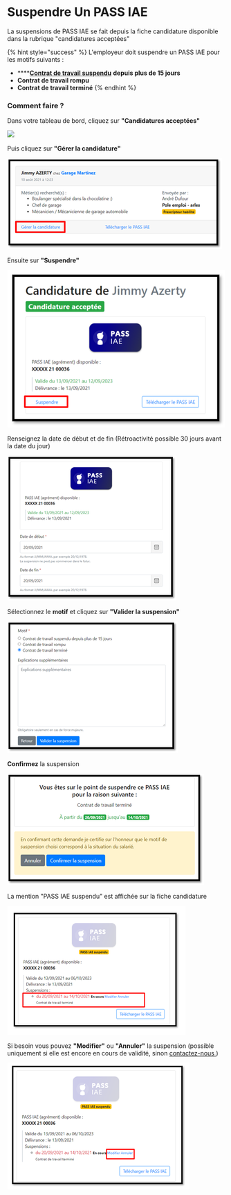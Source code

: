 # Suspendre Un PASS IAE

La suspensions de PASS IAE se fait depuis la fiche candidature disponible dans la rubrique "candidatures acceptées"

{% hint style="success" %}
L'employeur doit suspendre un PASS IAE pour les motifs suivants :

* ****[**Contrat de travail suspendu**](https://travail-emploi.gouv.fr/droit-du-travail/la-vie-du-contrat-de-travail/article/contrat-de-travail-les-principales-caracteristiques#Quelles-sont-les-situations-entrainant-la-suspension-du-contrat-de-travail-nbsp) **depuis plus de 15 jours**&#x20;
* **Contrat de travail rompu**&#x20;
* **Contrat de travail terminé**
{% endhint %}

### Comment faire ?&#x20;

Dans votre tableau de bord, cliquez sur **"Candidatures acceptées"**

![](../.gitbook/assets/susp1.png)

Puis cliquez sur **"Gérer la candidature"**

![](<../.gitbook/assets/image (139).png>)

Ensuite sur **"Suspendre"**

![Ce lien ne s'affiche que le 5ème jour qui suit la date de démarrage du PASS IAE ](<../.gitbook/assets/image (141).png>)

Renseignez la date de début et de fin (Rétroactivité possible 30 jours avant la date du jour)

![](<../.gitbook/assets/image (133).png>)

Sélectionnez le **motif** et cliquez sur **"Valider la suspension"**

![](<../.gitbook/assets/image (138).png>)

**Confirmez** la suspension

![](<../.gitbook/assets/image (135).png>)

La mention "PASS IAE suspendu" est affichée sur la fiche candidature

![](<../.gitbook/assets/image (136).png>)

Si besoin vous pouvez **"Modifier"** ou **"Annuler"** la suspension (possible uniquement si elle est encore en cours de validité, sinon [contactez-nous ](https://assistance.inclusion.beta.gouv.fr/accueil/support))

![](<../.gitbook/assets/image (140).png>)

